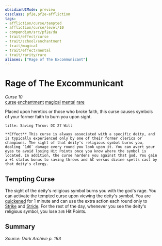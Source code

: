 ```yaml
---
obsidianUIMode: preview
cssclass: pf2e,pf2e-affliction
tags:
- affliction/curse/tempted
- affliction/curse/level/10
- compendium/src/pf2e/da
- trait/effect/curse
- trait/school/enchantment
- trait/magical
- trait/effect/mental
- trait/rarity/rare
aliases: ["Rage of The Excommunicant"]
---
```

# Rage of The Excommunicant
*Curse 10*  
[curse](curse.md)  [enchantment](enchantment.md)  [magical](magical.md)  [mental](mental.md)  [rare](rare.md)  

Placed upon heretics or those who broke faith, this curse causes symbols of your former faith to burn you upon sight.

```ad-inline-affliction
title: Saving Throw: DC 27 Will

**Effect** This curse is always associated with a specific deity, and is typically experienced only by one of their former clerics or champions. The sight of that deity's religious symbol burns you, dealing `1d6` damage every round you look upon it. You can avert your eyes to avoid losing Hit Points once you know where the symbol is located. In addition, the curse hardens you against that god. You gain a +1 status bonus to saving throws and AC versus divine spells cast by that deity's clergy.
```

## Tempting Curse

The sight of the deity's religious symbol burns you with the god's rage. You can activate the tempted curse upon viewing the deity's symbol. You are [quickened](conditions.md#Quickened) for 1 minute and can use the extra action each round only to [Strike](strike.md) and [Stride](stride.md). For the rest of the day, whenever you see the deity's religious symbol, you lose `2d6` Hit Points.

## Summary

*Source: Dark Archive p. 163*